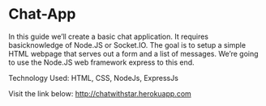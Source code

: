 # Chat-App

In this guide we’ll create a basic chat application. 
It requires basicknowledge of Node.JS or Socket.IO.
The goal is to setup a simple HTML webpage that serves out a form and a list of messages. 
We’re going to use the Node.JS web framework express to this end.



Technology Used:
HTML, CSS, NodeJs, ExpressJs



Visit the link below:
http://chatwithstar.herokuapp.com
